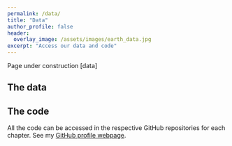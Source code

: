 ```yaml
---
permalink: /data/
title: "Data"
author_profile: false
header:
  overlay_image: /assets/images/earth_data.jpg
excerpt: "Access our data and code"
---
```

Page under construction [data]

## The data


## The code
All the code can be accessed in the respective GitHub repositories for each chapter. See my [GitHub profile webpage](https://github.com/AinaRB).

